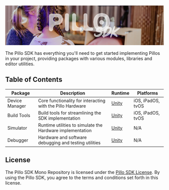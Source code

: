 ![readme banner](https://github.com/hulanbv/pillo-sdk/blob/master/.github/wiki/readme-banner.png?raw=true)

The Pillo SDK has everything you'll need to get started implementing Pillos in your project, providing packages with various modules, libraries and editor utilities.

## Table of Contents

| Package        | Description                                                | Runtime                                                                      | Platforms         |
| -------------- | ---------------------------------------------------------- | ---------------------------------------------------------------------------- | ----------------- |
| Device Manager | Core functionality for interacting with the Pillo Hardware | [Unity](https://github.com/hulanbv/pillo-sdk/tree/master/UnityDeviceManager) | iOS, iPadOS, tvOS |
| Build Tools    | Build tools for streamlining the SDK implementation        | [Unity](https://github.com/hulanbv/pillo-sdk/tree/master/UnityBuildTools)    | iOS, iPadOS, tvOS |
| Simulator      | Runtime utilities to simulate the Hardware implementation  | [Unity](https://github.com/hulanbv/pillo-sdk/tree/master/UnitySimulator)     | N/A               |
| Debugger       | Hardware and software debugging and testing utilities      | [Unity](https://github.com/hulanbv/pillo-sdk/tree/master/UnityDebugger)      | N/A               |

## License

The Pillo SDK Mono Repository is licensed under the [Pillo SDK License](https://github.com/hulanbv/pillo-sdk/blob/master/LICENSE.md). By using the Pillo SDK, you agree to the terms and conditions set forth in this license.
